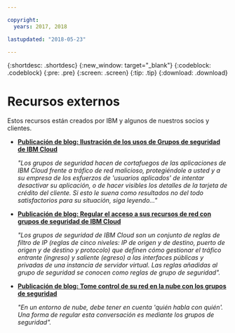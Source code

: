 ```yaml
---

copyright:
  years: 2017, 2018

lastupdated: "2018-05-23"

---
```


{:shortdesc: .shortdesc}
{:new_window: target="_blank"}
{:codeblock: .codeblock}
{:pre: .pre}
{:screen: .screen}
{:tip: .tip}
{:download: .download}

# Recursos externos

Estos recursos están creados por IBM y algunos de nuestros socios y clientes.

* [**Publicación de blog: Ilustración de los usos de Grupos de seguridad de IBM Cloud**](https://admin.blogs.prd.ibm.event.ibm.com/blogs/bluemix/2018/05/illustrating-uses-ibm-cloud-security-groups/)

    *"Los grupos de seguridad hacen de cortafuegos de las aplicaciones de IBM Cloud frente a tráfico de red malicioso, protegiéndole a usted y a su empresa de los esfuerzos de 'usuarios aplicados' de intentar desactivar su aplicación, o de hacer visibles los detalles de la tarjeta de crédito del cliente. Si esto le suena como resultados no del todo satisfactorios para su situación, siga leyendo…"*
    
* [**Publicación de blog: Regular el acceso a sus recursos de red con grupos de seguridad de IBM Cloud**](https://admin.blogs.prd.ibm.event.ibm.com/blogs/bluemix/2017/09/network-security-groups/)

    *"Los grupos de seguridad de IBM Cloud son un conjunto de reglas de filtro de IP (reglas de cinco niveles: IP de origen y de destino, puerto de origen y de destino y protocolo) que definen cómo gestionar el tráfico entrante (ingreso) y saliente (egreso) a las interfaces públicas y privadas de una instancia de servidor virtual. Las reglas añadidas al grupo de seguridad se conocen como reglas de grupo de seguridad".*

* [**Publicación de blog: Tome control de su red en la nube con los grupos de seguridad**](https://www.ibm.com/blogs/bluemix/2017/11/security-groups/)

    *"En un entorno de nube, debe tener en cuenta 'quién habla con quién'. Una forma de regular esta conversación es mediante los grupos de seguridad".*
